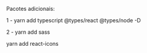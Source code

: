 Pacotes adicionais:

1 - yarn add typescript @types/react @types/node -D

2 - yarn add sass

yarn add react-icons